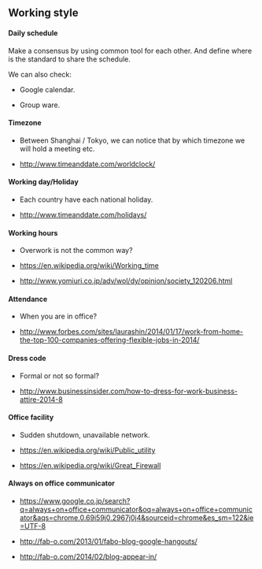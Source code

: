 ## Working style

#### Daily schedule
 Make a consensus by using common tool for each other. And define where is the standard to share the schedule.

We can also check:

- Google calendar.

- Group ware.



#### Timezone

- Between Shanghai / Tokyo, we can notice that by which timezone we will hold a meeting etc.

- http://www.timeanddate.com/worldclock/



#### Working day/Holiday

- Each country have each national holiday.

- http://www.timeanddate.com/holidays/


#### Working hours

- Overwork is not the common way?

- https://en.wikipedia.org/wiki/Working_time

- http://www.yomiuri.co.jp/adv/wol/dy/opinion/society_120206.html


#### Attendance

- When you are in office?

- http://www.forbes.com/sites/laurashin/2014/01/17/work-from-home-the-top-100-companies-offering-flexible-jobs-in-2014/


#### Dress code

- Formal or not so formal?

- http://www.businessinsider.com/how-to-dress-for-work-business-attire-2014-8



#### Office facility

- Sudden shutdown, unavailable network.

- https://en.wikipedia.org/wiki/Public_utility

- https://en.wikipedia.org/wiki/Great_Firewall


#### Always on office communicator

- https://www.google.co.jp/search?q=always+on+office+communicator&oq=always+on+office+communicator&aqs=chrome.0.69i59j0.2967j0j4&sourceid=chrome&es_sm=122&ie=UTF-8

- http://fab-o.com/2013/01/fabo-blog-google-hangouts/

- http://fab-o.com/2014/02/blog-appear-in/
